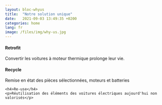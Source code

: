 ```yaml
---
layout: bloc-whyus
title:  "Notre solution unique"
date:   2021-09-03 13:49:35 +0200
categories: home
lang: fr
image: /files/img/why-us.jpg
---
```


<div class="features clearfix" data-aos="fade-up" data-aos-delay="100">
<i class="fa fa-recycle" style="color: #35b729"></i>            
    <h4>Retrofit</h4>
    <p>Convertir les voitures à moteur thermique prolonge leur vie.</p>
</div>

<div class="features clearfix" data-aos="fade-up" data-aos-delay="200">
<i class="fa fa-recycle" style="color: #35b729"></i>          
    <h4>Recycle</h4>
    <p>Remise en état des pièces sélectionnées, moteurs et batteries</p>
</div>

<div class="features clearfix" data-aos="fade-up" data-aos-delay="300">
<i class="fa fa-recycle" style="color: #35b729"></i>
                   
    <h4>Re-use</h4>
    <p>Réutilisation des éléments des voitures électriques aujourd'hui non valorisés</p>
</div>

